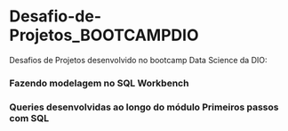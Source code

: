 # Desafio-de-Projetos_BOOTCAMPDIO
Desafios de Projetos desenvolvido no bootcamp Data Science da DIO:
###      Fazendo modelagem no SQL Workbench 
###      Queries desenvolvidas ao longo do módulo Primeiros passos com SQL
